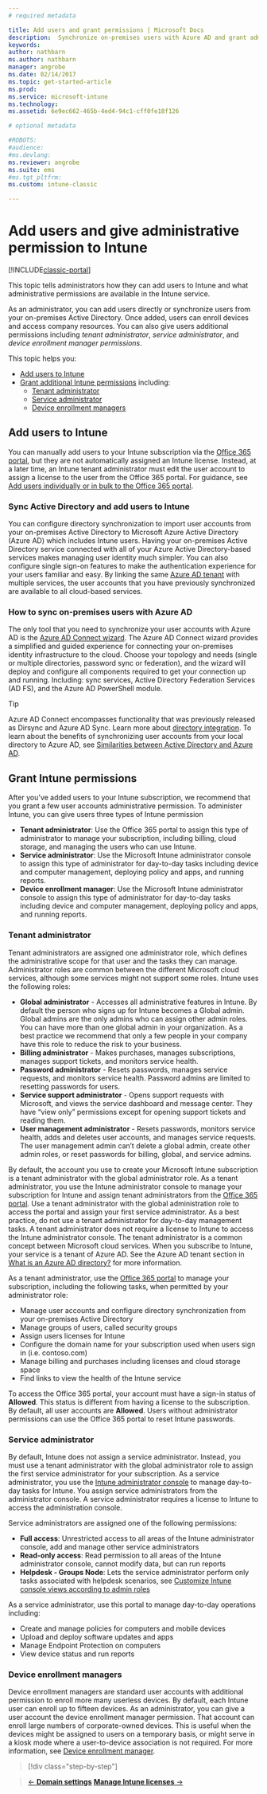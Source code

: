 ```yaml
---
# required metadata

title: Add users and grant permissions | Microsoft Docs
description:  Synchronize on-premises users with Azure AD and grant administrator permissions for your Intune subscription
keywords:
author: nathbarnms.author: nathbarn
manager: angrobe
ms.date: 02/14/2017
ms.topic: get-started-article
ms.prod:
ms.service: microsoft-intune
ms.technology:
ms.assetid: 6e9ec662-465b-4ed4-94c1-cff0fe18f126

# optional metadata

#ROBOTS:
#audience:
#ms.devlang:
ms.reviewer: angrobe
ms.suite: ems
#ms.tgt_pltfrm:
ms.custom: intune-classic

---
```


# Add users and give administrative permission to Intune

[!INCLUDE[classic-portal](../includes/classic-portal.md)]

This topic tells administrators how they can add users to Intune and what administrative permissions are available in the Intune service.

As an administrator, you can add users directly or synchronize users from your on-premises Active Directory. Once added, users can enroll devices and access company resources. You can also give users additional permissions including *tenant administrator*, *service administrator*, and *device enrollment manager permissions*.

This topic helps you:

- [Add users to Intune](#add-users-to-intune)
- [Grant additional Intune permissions](#grant-intune-permissions) including:
  - [Tenant administrator](#tenant-administrator)
  - [Service administrator](#service-administrator)
  - [Device enrollment managers](#device-enrollment-managers)

## Add users to Intune
You can manually add users to your Intune subscription via the [Office 365 portal](http://go.microsoft.com/fwlink/p/?LinkId=698854), but they are not automatically assigned an Intune license. Instead, at a later time, an Intune tenant administrator must edit the user account to assign a license to the user from the Office 365 portal. For guidance, see [Add users individually or in bulk to the Office 365 portal](https://support.office.com/article/Add-users-individually-or-in-bulk-to-Office-365-Admin-Help-1970f7d6-03b5-442f-b385-5880b9c256ec).

### Sync Active Directory and add users to Intune
You can configure directory synchronization to import user accounts from your on-premises Active Directory to Microsoft Azure Active Directory (Azure AD) which includes Intune users. Having your on-premises Active Directory service connected with all of your Azure Active Directory-based services makes managing user identity much simpler. You can also configure single sign-on features to make the authentication experience for your users familiar and easy. By linking the same [Azure AD tenant](https://azure.microsoft.com/documentation/articles/active-directory-aadconnect/) with multiple services, the user accounts that you have previously synchronized are available to all cloud-based services.

### How to sync on-premises users with Azure AD
The only tool that you need to synchronize your user accounts with Azure AD is the [Azure AD Connect wizard](https://www.microsoft.com/download/details.aspx?id=47594). The Azure AD Connect wizard provides a simplified and guided experience for connecting your on-premises identity infrastructure to the cloud.  Choose your topology and needs (single or multiple directories, password sync or federation), and the wizard will deploy and configure all components required to get your connection up and running. Including: sync services, Active Directory Federation Services (AD FS), and the Azure AD PowerShell module.

> [!TIP]
> Azure AD Connect encompasses functionality that was previously released as Dirsync and Azure AD Sync. Learn more about [directory integration](http://technet.microsoft.com/library/jj573653.aspx). To learn about the benefits of synchronizing user accounts from your local directory to Azure AD, see [Similarities between Active Directory and Azure AD](http://technet.microsoft.com/library/dn518177.aspx).

## Grant Intune permissions

After you've added users to your Intune subscription, we recommend that you grant a few user accounts administrative permission. To administer Intune, you can give users three types of Intune permission
-   **Tenant administrator**: Use the Office 365 portal to assign this type of administrator to manage your subscription, including billing, cloud storage, and managing the users who can use Intune.
-   **Service administrator**: Use the Microsoft Intune administrator console to assign this type of administrator for day-to-day tasks including device and computer management, deploying policy and apps, and running reports.
-   **Device enrollment manager**: Use the Microsoft Intune administrator console to assign this type of administrator for day-to-day tasks including device and computer management, deploying policy and apps, and running reports.


### Tenant administrator


Tenant administrators are assigned one administrator role, which defines the administrative scope for that user and the tasks they can manage. Administrator roles are common between the different Microsoft cloud services, although some services might not support some roles. Intune uses the following roles:
- **Global administrator** - Accesses all administrative features in Intune. By default the person who signs up for Intune becomes a Global admin. Global admins are the only admins who can assign other admin roles. You can have more than one global admin in your organization. As a best practice we recommend that only a few people in your company have this role to reduce the risk to your business.
- **Billing administrator** - Makes purchases, manages subscriptions, manages support tickets, and monitors service health.
- **Password administrator** - Resets passwords, manages service requests, and monitors service health. Password admins are limited to resetting passwords for users.
- **Service support administrator** - Opens support requests with Microsoft, and views the service dashboard and message center. They have “view only” permissions except for opening support tickets and reading them.
- **User management administrator** - Resets passwords, monitors service health, adds and deletes user accounts, and manages service requests. The user management admin can’t delete a global admin, create other admin roles, or reset passwords for billing, global, and service admins.

By default, the account you use to create your Microsoft Intune subscription is a tenant administrator with the global administrator role. As a tenant administrator, you use the Intune administrator console to manage your subscription for Intune and assign tenant administrators from the [Office 365 portal](http://go.microsoft.com/fwlink/p/?LinkId=698854). Use a tenant administrator with the global administration role to access the portal and assign your first service administrator. As a best practice, do not use a tenant administrator for day-to-day management tasks. A tenant administrator does not require a license to Intune to access the Intune administrator console. The tenant administrator is a common concept between Microsoft cloud services. When you subscribe to Intune, your service is a tenant of Azure AD. See the Azure AD tenant section in [What is an Azure AD directory?](http://technet.microsoft.com/library/jj573650.aspx) for more information.

As a tenant administrator, use the [Office 365 portal](http://go.microsoft.com/fwlink/p/?LinkId=698854) to manage your subscription, including the following tasks, when permitted by your administrator role:

- Manage user accounts and configure directory synchronization from your on-premises Active Directory
- Manage groups of users, called security groups
- Assign users licenses for Intune
- Configure the domain name for your subscription used when users sign in (i.e. contoso.com)
- Manage billing and purchases including licenses and cloud storage space
- Find links to view the health of the Intune service

To access the Office 365 portal, your account must have a sign-in status of **Allowed**. This status is different from having a license to the subscription. By default, all user accounts are **Allowed**. Users without administrator permissions can use the Office 365 portal to reset Intune passwords.

### Service administrator

By default, Intune does not assign a service administrator. Instead, you must use a tenant administrator with the global administrator role to assign the first service administrator for your subscription. As a service administrator, you use the [Intune administrator console](https://manage.microsoft.com/) to manage day-to-day tasks for Intune. You assign service administrators from the administrator console. A service administrator requires a license to Intune to access the administration console.

Service administrators are assigned one of the following permissions:
- **Full access**: Unrestricted access to all areas of the Intune administrator console, add and manage other service administrators
- **Read-only access**: Read permission to all areas of the Intune administrator console, cannot modify data, but can run reports
- **Helpdesk - Groups Node**: Lets the service administrator perform only tasks associated with helpdesk scenarios, see [Customize Intune console views according to admin roles](/intune/deploy-use/control-what-admins-can-see-in-the-microsoft-intune-admin-console)

As a service administrator, use this portal to manage day-to-day operations including:

- Create and manage policies for computers and mobile devices
- Upload and deploy software updates and apps
- Manage Endpoint Protection on computers
- View device status and run reports

### Device enrollment managers

Device enrollment managers are standard user accounts with additional permission to enroll more many userless devices. By default, each Intune user can enroll up to fifteen devices. As an administrator, you can give a user account the device enrollment manager permission. That account can enroll large numbers of corporate-owned devices. This is useful when the devices might be assigned to users on a temporary basis, or might serve in a kiosk mode where a user-to-device association is not required. For more information, see [Device enrollment manager](https://docs.microsoft.com/intune/deploy-use/enroll-corporate-owned-devices-with-the-device-enrollment-manager-in-microsoft-intune).

>[!div class="step-by-step"]

>[&larr; **Domain settings**](.\start-with-a-paid-subscription-to-microsoft-intune-step-2.md)     [**Manage Intune licenses** &rarr;](.\start-with-a-paid-subscription-to-microsoft-intune-step-4.md)  
